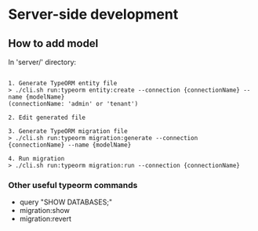 # Server-side development

## How to add model

In 'server/' directory:

```

1. Generate TypeORM entity file
> ./cli.sh run:typeorm entity:create --connection {connectionName} --name {modelName}
(connectionName: 'admin' or 'tenant')

2. Edit generated file

3. Generate TypeORM migration file
> ./cli.sh run:typeorm migration:generate --connection {connectionName} --name {modelName}

4. Run migration
> ./cli.sh run:typeorm migration:run --connection {connectionName}
```

### Other useful typeorm commands

- query "SHOW DATABASES;"
- migration:show
- migration:revert
